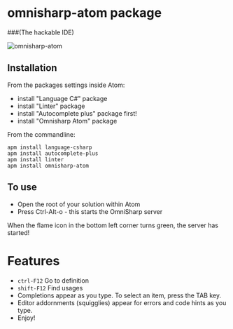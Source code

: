 # omnisharp-atom package
###(The hackable IDE)

![omnisharp-atom](https://github.com/Omnisharp/omnisharp-atom/raw/master/omnisharp-atom.gif)

## Installation

From the packages settings inside Atom:

* install "Language C#" package
* install "Linter" package
* install "Autocomplete plus" package first!
* install "Omnisharp Atom" package

From the commandline:

```
apm install language-csharp
apm install autocomplete-plus
apm install linter
apm install omnisharp-atom
```

## To use

- Open the root of your solution within Atom
- Press Ctrl-Alt-o - this starts the OmniSharp server

When the flame icon in the bottom left corner turns green, the server has started!

# Features

- `ctrl-F12` Go to definition
- `shift-F12` Find usages
- Completions appear as you type. To select an item, press the TAB key.
- Editor addornments (squigglies) appear for errors and code hints as you type.
- Enjoy!
